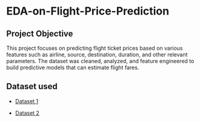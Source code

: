 # EDA-on-Flight-Price-Prediction
## Project Objective
This project focuses on predicting flight ticket prices based on various features such as airline, source, destination, duration, and other relevant parameters. The dataset was cleaned, analyzed, and feature engineered to build predictive models that can estimate flight fares.

## Dataset used
- <a href="https://github.com/Suryxbg/EDA-on-Flight-Price-Prediction/blob/main/Data_Train.xlsx">Dataset 1</a>

- <a href="https://github.com/Suryxbg/EDA-on-Flight-Price-Prediction/blob/main/Test_set.xlsx">Dataset 2</a>
